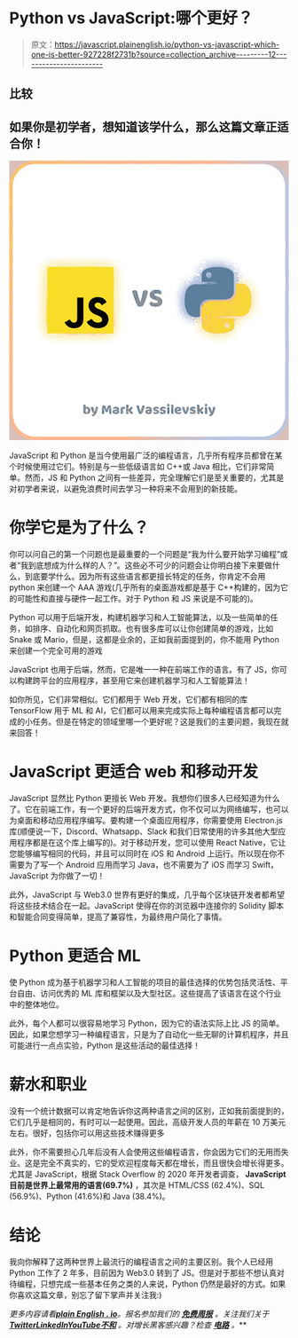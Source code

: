 # Python vs JavaScript:哪个更好？

> 原文：<https://javascript.plainenglish.io/python-vs-javascript-which-one-is-better-927228f2731b?source=collection_archive---------12----------------------->

## 比较

## 如果你是初学者，想知道该学什么，那么这篇文章正适合你！

![](img/34e61922bf767b1fe1a975d1355e9339.png)

JavaScript 和 Python 是当今使用最广泛的编程语言，几乎所有程序员都曾在某个时候使用过它们。特别是与一些低级语言如 C++或 Java 相比，它们非常简单。然而，JS 和 Python 之间有一些差异，完全理解它们是至关重要的，尤其是对初学者来说，以避免浪费时间去学习一种将来不会用到的新技能。

# 你学它是为了什么？

你可以问自己的第一个问题也是最重要的一个问题是“我为什么要开始学习编程”或者“我到底想成为什么样的人？”。这些必不可少的问题会让你明白接下来要做什么，到底要学什么。因为所有这些语言都更擅长特定的任务，你肯定不会用 python 来创建一个 AAA 游戏(几乎所有的桌面游戏都是基于 C++构建的，因为它的可能性和直接与硬件一起工作。对于 Python 和 JS 来说是不可能的)。

Python 可以用于后端开发，构建机器学习和人工智能算法，以及一些简单的任务，如排序、自动化和网页抓取。也有很多库可以让你创建简单的游戏，比如 Snake 或 Mario，但是，这都是业余的，正如我前面提到的，你不能用 Python 来创建一个完全可用的游戏

JavaScript 也用于后端，然而，它是唯一一种在前端工作的语言。有了 JS，你可以构建跨平台的应用程序，甚至用它来创建机器学习和人工智能算法！

如你所见，它们非常相似。它们都用于 Web 开发，它们都有相同的库 TensorFlow 用于 ML 和 AI，它们都可以用来完成实际上每种编程语言都可以完成的小任务。但是在特定的领域里哪一个更好呢？这是我们的主要问题，我现在就来回答！

# **JavaScript 更适合 web 和移动开发**

JavaScript 显然比 Python 更擅长 Web 开发。我想你们很多人已经知道为什么了。它在前端工作，有一个更好的后端开发方式，你不仅可以为网络编写，也可以为桌面和移动应用程序编写。要构建一个桌面应用程序，你需要使用 Electron.js 库(顺便说一下，Discord、Whatsapp、Slack 和我们日常使用的许多其他大型应用程序都是在这个库上编写的)。对于移动开发，您可以使用 React Native，它让您能够编写相同的代码，并且可以同时在 iOS 和 Android 上运行。所以现在你不需要为了写一个 Android 应用而学习 Java，也不需要为了 iOS 而学习 Swift，JavaScript 为你做了一切！

此外，JavaScript 与 Web3.0 世界有更好的集成，几乎每个区块链开发者都希望将这些技术结合在一起。JavaScript 使得在你的浏览器中连接你的 Solidity 脚本和智能合同变得简单，提高了兼容性，为最终用户简化了事情。

# Python 更适合 ML

使 Python 成为基于机器学习和人工智能的项目的最佳选择的优势包括灵活性、平台自由、访问优秀的 ML 库和框架以及大型社区。这些提高了该语言在这个行业中的整体地位。

此外，每个人都可以很容易地学习 Python，因为它的语法实际上比 JS 的简单。因此，如果您想学习一种编程语言，只是为了自动化一些无聊的计算机程序，并且可能进行一点点实验，Python 是这些活动的最佳选择！

# 薪水和职业

没有一个统计数据可以肯定地告诉你这两种语言之间的区别，正如我前面提到的，它们几乎是相同的，有时可以一起使用。因此，高级开发人员的年薪在 10 万美元左右。很好，包括你可以用这些技术赚得更多

此外，你不需要担心几年后没有人会使用这些编程语言，你会因为它们的无用而失业。这是完全不真实的，它的受欢迎程度每天都在增长，而且很快会增长得更多。尤其是 JavaScript，根据 Stack Overflow 的 2020 年开发者调查， **JavaScript 目前是世界上最常用的语言(69.7%)** ，其次是 HTML/CSS (62.4%)、SQL (56.9%)、Python (41.6%)和 Java (38.4%)。

# 结论

我向你解释了这两种世界上最流行的编程语言之间的主要区别。我个人已经用 Python 工作了 2 年多，目前因为 Web3.0 转到了 JS。但是对于那些不想认真对待编程，只想完成一些基本任务之类的人来说，Python 仍然是最好的方式。如果你喜欢这篇文章，别忘了留下掌声并关注我:)

*更多内容请看*[***plain English . io***](https://plainenglish.io/)*。报名参加我们的* [***免费周报***](http://newsletter.plainenglish.io/) *。关注我们关于*[***Twitter***](https://twitter.com/inPlainEngHQ)[***LinkedIn***](https://www.linkedin.com/company/inplainenglish/)*[***YouTube***](https://www.youtube.com/channel/UCtipWUghju290NWcn8jhyAw)*[***不和***](https://discord.gg/GtDtUAvyhW) *。对增长黑客感兴趣？检查* [***电路***](https://circuit.ooo/) *。***